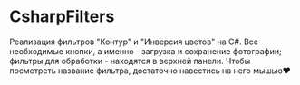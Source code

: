 # CsharpFilters
Реализация фильтров "Контур" и "Инверсия цветов" на C#. Все необходимые кнопки, а именно - загрузка и сохранение фотографии; фильтры для обработки - находятся в верхней панели. Чтобы посмотреть название фильтра, достаточно навестись на него мышью♥
